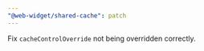 ```yaml
---
"@web-widget/shared-cache": patch
---
```


Fix `cacheControlOverride` not being overridden correctly.
